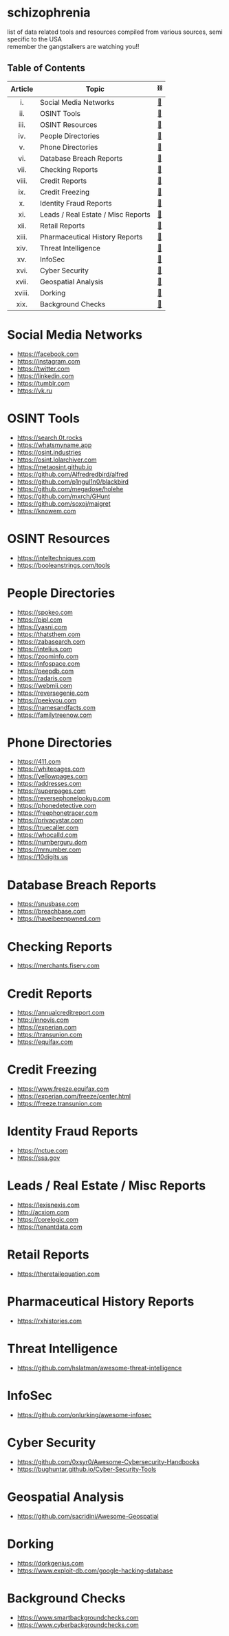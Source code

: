 # schizophrenia
list of data related tools and resources compiled from various sources, semi specific to the USA  
remember the gangstalkers are watching you!!  

## Table of Contents

| Article        | Topic                              | ⛓️ |
|:--------------:|------------------------------------|:--:|
| i.             | Social Media Networks              | [🔗](#social-media-networks)     |   
| ii.            | OSINT Tools                        | [🔗]()    |   
| iii.           | OSINT Resources                    | [🔗]()   |  
| iv.            | People Directories                 | [🔗]()    |   
| v.             | Phone Directories                  | [🔗]()     |   
| vi.            | Database Breach Reports            | [🔗]()    |   
| vii.           | Checking Reports                   | [🔗]()   |   
| viii.          | Credit Reports                     | [🔗]()  |  
| ix.            | Credit Freezing                    | [🔗]()    |   
| x.             | Identity Fraud Reports             | [🔗]()     |   
| xi.            | Leads / Real Estate / Misc Reports | [🔗]()    |  
| xii.           | Retail Reports                     | [🔗]()   |   
| xiii.          | Pharmaceutical History Reports     | [🔗]()  |   
| xiv.           | Threat Intelligence                | [🔗]()   |   
| xv.            | InfoSec                            | [🔗]()    |   
| xvi.           | Cyber Security                     | [🔗]()   |   
| xvii.          | Geospatial Analysis                | [🔗]()  |   
| xviii.         | Dorking                            | [🔗]() |   
| xix.           | Background Checks                  | [🔗]()   | 

# Social Media Networks   

- https://facebook.com
- https://instagram.com
- https://twitter.com
- https://linkedin.com
- https://tumblr.com
- https://vk.ru

# OSINT Tools    
  
- https://search.0t.rocks
- https://whatsmyname.app
- https://osint.industries
- https://osint.lolarchiver.com
- https://metaosint.github.io
- https://github.com/Alfredredbird/alfred
- https://github.com/p1ngul1n0/blackbird
- https://github.com/megadose/holehe
- https://github.com/mxrch/GHunt
- https://github.com/soxoj/maigret
- https://knowem.com

# OSINT Resources

- https://inteltechniques.com
- https://booleanstrings.com/tools
 
# People Directories 

- https://spokeo.com
- https://pipl.com
- https://yasni.com
- https://thatsthem.com
- https://zabasearch.com
- https://intelius.com
- https://zoominfo.com
- https://infospace.com
- https://peepdb.com
- https://radaris.com
- https://webmii.com
- https://reversegenie.com
- https://peekyou.com
- https://namesandfacts.com
- https://familytreenow.com

# Phone Directories 

- https://411.com
- https://whitepages.com
- https://yellowpages.com
- https://addresses.com
- https://superpages.com
- https://reversephonelookup.com
- https://phonedetective.com
- https://freephonetracer.com
- https://privacystar.com
- https://truecaller.com
- https://whocalld.com
- https://numberguru.dom
- https://mrnumber.com
- https://10digits.us

# Database Breach Reports

- https://snusbase.com
- https://breachbase.com
- https://haveibeenpwned.com

# Checking Reports 

- https://merchants.fiserv.com

# Credit Reports 

- https://annualcreditreport.com
- http://innovis.com
- https://experian.com
- https://transunion.com
- https://equifax.com

# Credit Freezing

- https://www.freeze.equifax.com
- https://experian.com/freeze/center.html
- https://freeze.transunion.com

# Identity Fraud Reports

- https://nctue.com
- https://ssa.gov

# Leads / Real Estate / Misc Reports 

- https://lexisnexis.com
- http://acxiom.com
- https://corelogic.com
- https://tenantdata.com

# Retail Reports

- https://theretailequation.com

# Pharmaceutical History Reports

- https://rxhistories.com

# Threat Intelligence

- https://github.com/hslatman/awesome-threat-intelligence

# InfoSec

- https://github.com/onlurking/awesome-infosec

# Cyber Security

- https://github.com/0xsyr0/Awesome-Cybersecurity-Handbooks
- https://bughuntar.github.io/Cyber-Security-Tools

# Geospatial Analysis

- https://github.com/sacridini/Awesome-Geospatial

# Dorking

- https://dorkgenius.com
- https://www.exploit-db.com/google-hacking-database

# Background Checks

- https://www.smartbackgroundchecks.com
- https://www.cyberbackgroundchecks.com
